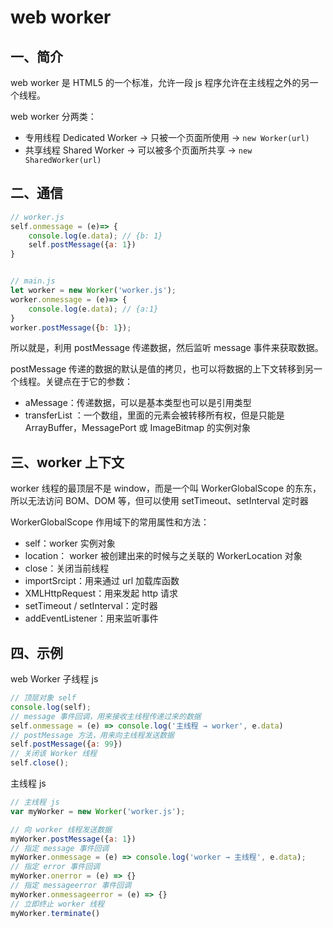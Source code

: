 # web worker

## 一、简介
web worker 是 HTML5 的一个标准，允许一段 js 程序允许在主线程之外的另一个线程。

web worker 分两类：
- 专用线程 Dedicated Worker → 只被一个页面所使用 → `new Worker(url)`
- 共享线程 Shared Worker → 可以被多个页面所共享 → `new SharedWorker(url)`

## 二、通信
```js
// worker.js
self.onmessage = (e)=> {
	console.log(e.data); // {b: 1}
	self.postMessage({a: 1})
}


// main.js
let worker = new Worker('worker.js');
worker.onmessage = (e)=> {
	console.log(e.data); // {a:1}
}
worker.postMessage({b: 1});
```

所以就是，利用 postMessage 传递数据，然后监听 message 事件来获取数据。

postMessage 传递的数据的默认是值的拷贝，也可以将数据的上下文转移到另一个线程。关键点在于它的参数：
- aMessage：传递数据，可以是基本类型也可以是引用类型
- transferList ：一个数组，里面的元素会被转移所有权，但是只能是 ArrayBuffer，MessagePort 或 ImageBitmap 的实例对象

## 三、worker 上下文
worker 线程的最顶层不是 window，而是一个叫 WorkerGlobalScope 的东东，所以无法访问 BOM、DOM 等，但可以使用 setTimeout、setInterval 定时器

WorkerGlobalScope 作用域下的常用属性和方法：
- self：worker 实例对象
- location： worker 被创建出来的时候与之关联的 WorkerLocation 对象
- close：关闭当前线程
- importSrcipt：用来通过 url 加载库函数
- XMLHttpRequest：用来发起 http 请求
- setTimeout / setInterval：定时器
- addEventListener：用来监听事件


## 四、示例
web Worker 子线程 js 
```js
// 顶层对象 self
console.log(self); 
// message 事件回调，用来接收主线程传递过来的数据
self.onmessage = (e) => console.log('主线程 → worker', e.data)
// postMessage 方法，用来向主线程发送数据
self.postMessage({a: 99})
// 关闭该 Worker 线程
self.close(); 
```

主线程 js
```js
// 主线程 js
var myWorker = new Worker('worker.js');

// 向 worker 线程发送数据
myWorker.postMessage({a: 1})
// 指定 message 事件回调
myWorker.onmessage = (e) => console.log('worker → 主线程', e.data);
// 指定 error 事件回调
myWorker.onerror = (e) => {}
// 指定 messageerror 事件回调
myWorker.onmessageerror = (e) => {}
// 立即终止 worker 线程
myWorker.terminate()
```
